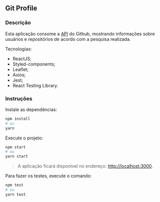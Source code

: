 ## Git Profile

### Descrição

Esta aplicação consome a [API](https://docs.github.com/en/rest) do Github, mostrando informações sobre usuários e repositórios de acordo com a pesquisa realizada.

Tecnologias:

- ReactJS;
- Styled-components;
- Leaflet;
- Axios;
- Jest;
- React Testing Library.

### Instruções

Instale as dependências:

```bash
npm install
# ou
yarn
```

Execute o projeto:

```bash
npm start
# ou
yarn start
```

> A aplicação ficará disponível no endereço: [http://localhost:3000](http://localhost:4200).

Para fazer os testes, execute o comando:

```bash
npm test
# ou
yarn test
```
